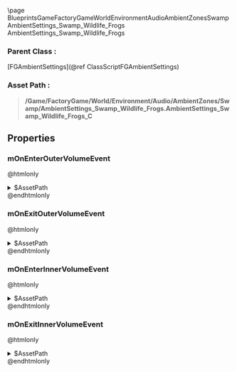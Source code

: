 \page BlueprintsGameFactoryGameWorldEnvironmentAudioAmbientZonesSwampAmbientSettings_Swamp_Wildlife_Frogs AmbientSettings_Swamp_Wildlife_Frogs
### Parent Class :
[FGAmbientSettings](@ref ClassScriptFGAmbientSettings)
### Asset Path :
<b><blockquote>/Game/FactoryGame/World/Environment/Audio/AmbientZones/Swamp/AmbientSettings_Swamp_Wildlife_Frogs.AmbientSettings_Swamp_Wildlife_Frogs_C</blockquote></b>
## Properties

### mOnEnterOuterVolumeEvent
@htmlonly
<details>
 <summary>$AssetPath</summary>
<b><a href="_blueprints_game_factory_game_world_environment_audio_ambient_zones_swamp_play__zone__swamp__wildlife__frogs__outer.html"><blockquote>Play_Zone_Swamp_Wildlife_Frogs_Outer</blockquote></a></b>
</details>
@endhtmlonly

### mOnExitOuterVolumeEvent
@htmlonly
<details>
 <summary>$AssetPath</summary>
<b><a href="_blueprints_game_factory_game_world_environment_audio_ambient_zones_swamp_stop__zone__swamp__wildlife__frogs__outer.html"><blockquote>Stop_Zone_Swamp_Wildlife_Frogs_Outer</blockquote></a></b>
</details>
@endhtmlonly

### mOnEnterInnerVolumeEvent
@htmlonly
<details>
 <summary>$AssetPath</summary>
<b><a href="_blueprints_game_factory_game_world_environment_audio_ambient_zones_swamp_play__zone__swamp__wildlife__frogs__inner.html"><blockquote>Play_Zone_Swamp_Wildlife_Frogs_Inner</blockquote></a></b>
</details>
@endhtmlonly

### mOnExitInnerVolumeEvent
@htmlonly
<details>
 <summary>$AssetPath</summary>
<b><a href="_blueprints_game_factory_game_world_environment_audio_ambient_zones_swamp_stop__zone__swamp__wildlife__frogs__inner.html"><blockquote>Stop_Zone_Swamp_Wildlife_Frogs_Inner</blockquote></a></b>
</details>
@endhtmlonly

